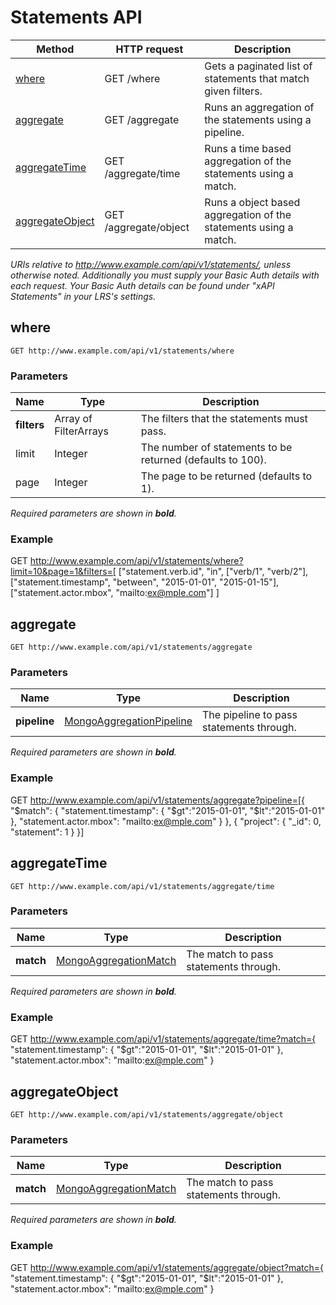 ---
---

# Statements API

Method | HTTP request | Description
--- | --- | ---
[where](#where) | GET /where | Gets a paginated list of statements that match given filters.
[aggregate](#aggregate) | GET /aggregate | Runs an aggregation of the statements using a pipeline.
[aggregateTime](#aggregatetime) | GET /aggregate/time | Runs a time based aggregation of the statements using a match.
[aggregateObject](#aggregateobject) | GET /aggregate/object | Runs a object based aggregation of the statements using a match.

*URIs relative to http://www.example.com/api/v1/statements/, unless otherwise noted. Additionally you must supply your Basic Auth details with each request. Your Basic Auth details can be found under "xAPI Statements" in your LRS's settings.*

## where
```
GET http://www.example.com/api/v1/statements/where
```

### Parameters

Name | Type | Description
--- | --- | ---
**filters** | Array of FilterArrays | The filters that the statements must pass.
limit | Integer | The number of statements to be returned (defaults to 100).
page | Integer | The page to be returned (defaults to 1).

*Required parameters are shown in __bold__.*

### Example

  GET http://www.example.com/api/v1/statements/where?limit=10&page=1&filters=[
    ["statement.verb.id", "in", ["verb/1", "verb/2"],
    ["statement.timestamp", "between", "2015-01-01", "2015-01-15"],
    ["statement.actor.mbox", "mailto:ex@mple.com"]
  ]

## aggregate
```
GET http://www.example.com/api/v1/statements/aggregate
```

### Parameters

Name | Type | Description
--- | --- | ---
**pipeline** | [MongoAggregationPipeline](http://docs.mongodb.org/manual/core/aggregation-pipeline/) | The pipeline to pass  statements through.

*Required parameters are shown in __bold__.*

### Example

  GET http://www.example.com/api/v1/statements/aggregate?pipeline=[{
    "$match": {
      "statement.timestamp": {
        "$gt":"2015-01-01",
        "$lt":"2015-01-01"
      },
      "statement.actor.mbox": "mailto:ex@mple.com"
    }
  }, {
    "project": {
      "_id": 0,
      "statement": 1
    }
  }]

## aggregateTime
```
GET http://www.example.com/api/v1/statements/aggregate/time
```

### Parameters

Name | Type | Description
--- | --- | ---
**match** | [MongoAggregationMatch](http://docs.mongodb.org/manual/reference/operator/aggregation/match/) | The match to pass statements through.

*Required parameters are shown in __bold__.*

### Example

  GET http://www.example.com/api/v1/statements/aggregate/time?match={
    "statement.timestamp": {
      "$gt":"2015-01-01",
      "$lt":"2015-01-01"
    },
    "statement.actor.mbox": "mailto:ex@mple.com"
  }


## aggregateObject
```
GET http://www.example.com/api/v1/statements/aggregate/object
```

### Parameters

Name | Type | Description
--- | --- | ---
**match** | [MongoAggregationMatch](http://docs.mongodb.org/manual/reference/operator/aggregation/match/) | The match to pass statements through.

*Required parameters are shown in __bold__.*

### Example

  GET http://www.example.com/api/v1/statements/aggregate/object?match={
    "statement.timestamp": {
      "$gt":"2015-01-01",
      "$lt":"2015-01-01"
    },
    "statement.actor.mbox": "mailto:ex@mple.com"
  }

